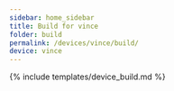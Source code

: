 ```yaml
---
sidebar: home_sidebar
title: Build for vince
folder: build
permalink: /devices/vince/build/
device: vince
---
```

{% include templates/device_build.md %}
